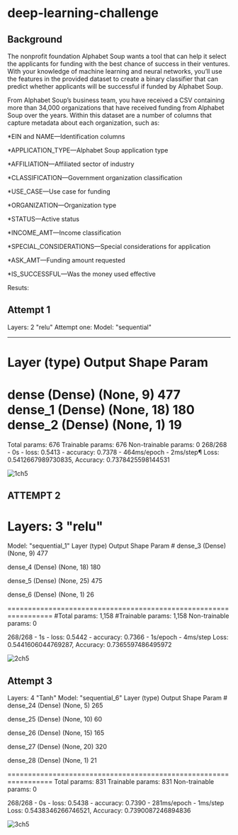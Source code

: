 # deep-learning-challenge

## Background
The nonprofit foundation Alphabet Soup wants a tool that can help it select the applicants for funding with the best chance of success in their ventures. With your knowledge of machine learning and neural networks, you’ll use the features in the provided dataset to create a binary classifier that can predict whether applicants will be successful if funded by Alphabet Soup.

From Alphabet Soup’s business team, you have received a CSV containing more than 34,000 organizations that have received funding from Alphabet Soup over the years. Within this dataset are a number of columns that capture metadata about each organization, such as:

*EIN and NAME—Identification columns

*APPLICATION_TYPE—Alphabet Soup application type

*AFFILIATION—Affiliated sector of industry

*CLASSIFICATION—Government organization classification

*USE_CASE—Use case for funding

*ORGANIZATION—Organization type

*STATUS—Active status

*INCOME_AMT—Income classification

*SPECIAL_CONSIDERATIONS—Special considerations for application

*ASK_AMT—Funding amount requested

*IS_SUCCESSFUL—Was the money used effective

Resuts:
## Attempt 1
Layers: 2 "relu"
Attempt one: Model: "sequential"
_____
Layer (type) Output Shape Param
=================================================================

dense (Dense) (None, 9) 477
dense_1 (Dense) (None, 18) 180
dense_2 (Dense) (None, 1) 19
=================================================================

Total params: 676
Trainable params: 676
Non-trainable params: 0
268/268 - 0s - loss: 0.5413 - accuracy: 0.7378 - 464ms/epoch - 2ms/step¶
Loss: 0.5412667989730835, Accuracy: 0.7378425598144531

![1ch5](https://user-images.githubusercontent.com/107385310/202059150-b473d8e7-9ee4-46bd-8db5-9a0ed8ffea16.png)


## ATTEMPT 2

# Layers: 3 "relu"
Model: "sequential_1"
Layer (type) Output Shape Param # 
dense_3 (Dense) (None, 9) 477

dense_4 (Dense) (None, 18) 180

dense_5 (Dense) (None, 25) 475

dense_6 (Dense) (None, 1) 26

================================================================= #Total params: 1,158 #Trainable params: 1,158 Non-trainable params: 0

268/268 - 1s - loss: 0.5442 - accuracy: 0.7366 - 1s/epoch - 4ms/step Loss: 0.5441606044769287, Accuracy: 0.7365597486495972


![2ch5](https://user-images.githubusercontent.com/107385310/202059190-8948f86a-a513-44bf-b675-960a56440f63.png)


## Attempt 3

Layers: 4 "Tanh"
Model: "sequential_6"
Layer (type) Output Shape Param # 
dense_24 (Dense) (None, 5) 265

dense_25 (Dense) (None, 10) 60

dense_26 (Dense) (None, 15) 165

dense_27 (Dense) (None, 20) 320

dense_28 (Dense) (None, 1) 21

================================================================= Total params: 831 Trainable params: 831 Non-trainable params: 0

268/268 - 0s - loss: 0.5438 - accuracy: 0.7390 - 281ms/epoch - 1ms/step Loss: 0.5438346266746521, Accuracy: 0.7390087246894836

![3ch5](https://user-images.githubusercontent.com/107385310/202059230-653a63d8-4250-45e4-b92c-37e57a6a1892.png)
